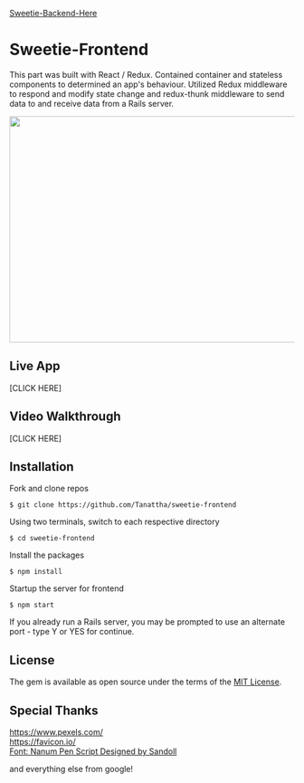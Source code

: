 [Sweetie-Backend-Here](https://github.com/Tanattha/sweetie-backend)

# Sweetie-Frontend

This part was built with React / Redux. Contained container and stateless components to determined an app's behaviour. Utilized Redux middleware to respond and modify state change and redux-thunk middleware to send data to and receive data from a Rails server. 

<img src="./img/example.png" width="640" height="400" />

## Live App

[CLICK HERE]

## Video Walkthrough

[CLICK HERE]

## Installation

Fork and clone repos

    $ git clone https://github.com/Tanattha/sweetie-frontend

Using two terminals, switch to each respective directory

    $ cd sweetie-frontend

Install the packages

    $ npm install

Startup the server for frontend

    $ npm start

If you already run a Rails server, you may be prompted to use an alternate port - type Y or YES for continue.

## License

The gem is available as open source under the terms of the [MIT License](https://opensource.org/licenses/MIT).


## Special Thanks

https://www.pexels.com/<br />
https://favicon.io/<br />
[Font: Nanum Pen Script Designed by Sandoll](https://fonts.google.com/specimen/Nanum+Pen+Script)

and everything else from google!

